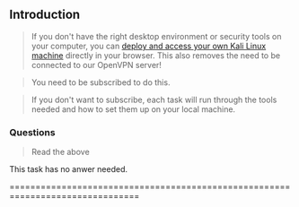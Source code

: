 ## Introduction

> If you don't have the right desktop environment or security tools on your computer, you can [deploy and access your own Kali Linux machine](https://tryhackme.com/room/kali) directly in your browser. This also removes the need to be connected to our OpenVPN server! 

> You need to be subscribed to do this. 

> If you don't want to subscribe, each task will run through the tools needed and how to set them up on your local machine.


### Questions


> Read the above

This task has no anwer needed.

===============================================================================


